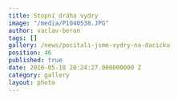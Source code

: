 ```yaml
---
title: Stopní dráha vydry
image: "/media/P1040538.JPG"
author: vaclav-beran
tags: []
gallery: /news/pocitali-jsme-vydry-na-dacicku
position: 46
published: true
date: 2016-05-18 20:24:27.000000000 Z
category: gallery
layout: photo
---
```

